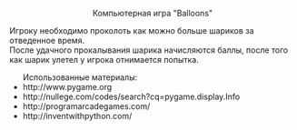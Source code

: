 <P align=center>Компьютерная игра "Balloons"</P>
<P>Игроку необходимо проколоть как можно больше шариков за отведенное время.<BR>
После удачного прокалывания шарика начисляются баллы, после того как шарик улетел у игрока отнимается попытка.</P>
<UL>Использованные материалы:
<LI>http://www.pygame.org</LI>
<LI>http://nullege.com/codes/search?cq=pygame.display.Info</LI>
<LI>http://programarcadegames.com/</LI>
<LI>http://inventwithpython.com/</LI>
</UL>
